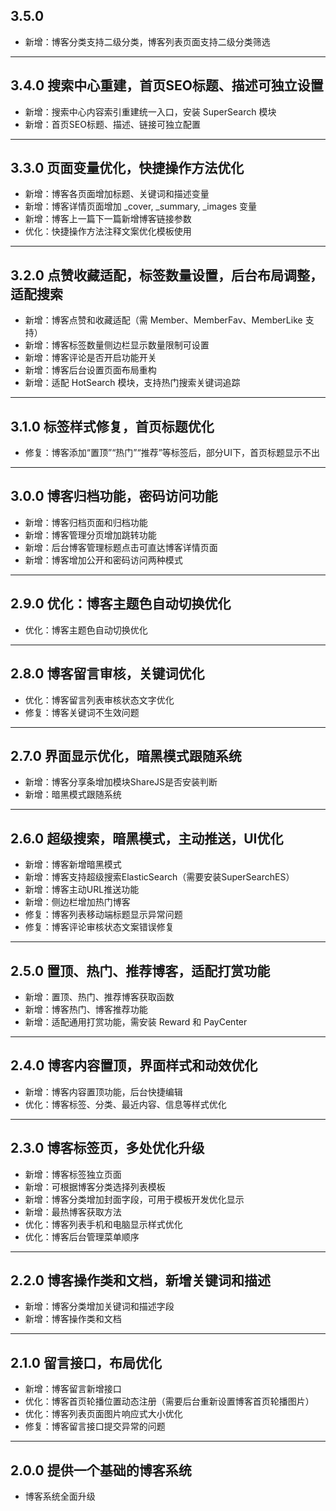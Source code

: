## 3.5.0

- 新增：博客分类支持二级分类，博客列表页面支持二级分类筛选

---

## 3.4.0 搜索中心重建，首页SEO标题、描述可独立设置

- 新增：搜索中心内容索引重建统一入口，安装 SuperSearch 模块
- 新增：首页SEO标题、描述、链接可独立配置

---

## 3.3.0 页面变量优化，快捷操作方法优化

- 新增：博客各页面增加标题、关键词和描述变量
- 新增：博客详情页面增加 _cover, _summary, _images 变量
- 新增：博客上一篇下一篇新增博客链接参数
- 优化：快捷操作方法注释文案优化模板使用

---

## 3.2.0 点赞收藏适配，标签数量设置，后台布局调整，适配搜索

- 新增：博客点赞和收藏适配（需 Member、MemberFav、MemberLike 支持）
- 新增：博客标签数量侧边栏显示数量限制可设置
- 新增：博客评论是否开启功能开关
- 新增：博客后台设置页面布局重构
- 新增：适配 HotSearch 模块，支持热门搜索关键词追踪

---

## 3.1.0 标签样式修复，首页标题优化

- 修复：博客添加“置顶”“热门”“推荐”等标签后，部分UI下，首页标题显示不出

---

## 3.0.0 博客归档功能，密码访问功能

- 新增：博客归档页面和归档功能
- 新增：博客管理分页增加跳转功能
- 新增：后台博客管理标题点击可直达博客详情页面
- 新增：博客增加公开和密码访问两种模式

---

## 2.9.0 优化：博客主题色自动切换优化

- 优化：博客主题色自动切换优化

---

## 2.8.0 博客留言审核，关键词优化

- 优化：博客留言列表审核状态文字优化
- 修复：博客关键词不生效问题

---

## 2.7.0 界面显示优化，暗黑模式跟随系统

- 新增：博客分享条增加模块ShareJS是否安装判断
- 新增：暗黑模式跟随系统

---

## 2.6.0 超级搜索，暗黑模式，主动推送，UI优化

- 新增：博客新增暗黑模式
- 新增：博客支持超级搜索ElasticSearch（需要安装SuperSearchES）
- 新增：博客主动URL推送功能
- 新增：侧边栏增加热门博客
- 修复：博客列表移动端标题显示异常问题
- 修复：博客评论审核状态文案错误修复

---

## 2.5.0 置顶、热门、推荐博客，适配打赏功能

- 新增：置顶、热门、推荐博客获取函数
- 新增：博客热门、博客推荐功能
- 新增：适配通用打赏功能，需安装 Reward 和 PayCenter

---

## 2.4.0 博客内容置顶，界面样式和动效优化

- 新增：博客内容置顶功能，后台快捷编辑
- 优化：博客标签、分类、最近内容、信息等样式优化

---

## 2.3.0 博客标签页，多处优化升级

- 新增：博客标签独立页面
- 新增：可根据博客分类选择列表模板
- 新增：博客分类增加封面字段，可用于模板开发优化显示
- 新增：最热博客获取方法
- 优化：博客列表手机和电脑显示样式优化
- 优化：博客后台管理菜单顺序

---

## 2.2.0 博客操作类和文档，新增关键词和描述

- 新增：博客分类增加关键词和描述字段
- 新增：博客操作类和文档

---

## 2.1.0 留言接口，布局优化

- 新增：博客留言新增接口
- 优化：博客首页轮播位置动态注册（需要后台重新设置博客首页轮播图片）
- 优化：博客列表页面图片响应式大小优化
- 修复：博客留言接口提交异常的问题

---

## 2.0.0 提供一个基础的博客系统

- 博客系统全面升级
